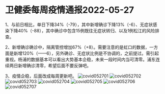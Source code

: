 # 卫健委每周疫情通报2022-05-27

1、与前日相比，单日下降34%（-79），其中新增确诊下降13%（-6）、无症状感染下降40%（-88），其中确诊中包含15例既往无症状转归、以及1例松江的风险排查。

2、新增确诊确诊中，隔离管控增加67%（+8）。需要注意的是虹口的数据，一方面是新增120%（——6），另外确诊、无症状比例是不协调的，之前提过。需引起重视。杨浦的数据基本可以看出大势基本企稳，未来一段时间内当可清零。浦东连续两日新增确诊清零，希望后面不要反弹吧。

3、疫情企稳，后面改成每周更新吧。
<img decoding="async" src="https://i0.wp.com/s2.loli.net/2022/05/28/WxDvgGrYok61VRz.jpg?w=640&#038;ssl=1" alt="covid052701" data-recalc-dims="1" />
<img decoding="async" src="https://i0.wp.com/s2.loli.net/2022/05/28/IatMHohxjzKOiVF.jpg?w=640&#038;ssl=1" alt="covid052702" data-recalc-dims="1" />
<img decoding="async" src="https://i0.wp.com/s2.loli.net/2022/05/28/ThJxNbScwDXdiMe.jpg?w=640&#038;ssl=1" alt="covid052703" data-recalc-dims="1" />
<img decoding="async" src="https://i0.wp.com/s2.loli.net/2022/05/28/EtxRFjOBl5nhSCm.jpg?w=640&#038;ssl=1" alt="covid052704" data-recalc-dims="1" />
<img decoding="async" src="https://i0.wp.com/s2.loli.net/2022/05/28/9tWqo5ivh1VMcxj.jpg?w=640&#038;ssl=1" alt="covid052705" data-recalc-dims="1" />
<img decoding="async" src="https://i0.wp.com/s2.loli.net/2022/05/28/ABY9awXb2h3Fkrp.jpg?w=640&#038;ssl=1" alt="covid052706" data-recalc-dims="1" />
<img decoding="async" src="https://i0.wp.com/s2.loli.net/2022/05/28/b9RVYi8aP4QMscL.jpg?w=640&#038;ssl=1" alt="covid052707" data-recalc-dims="1" />

